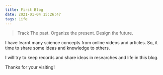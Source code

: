 ```yaml
---
title: First Blog
date: 2021-01-04 15:26:47
tags: Life
---
```


> Track The past. Organize the present. Design the future.

I have learnt many science concepts from online videos and articles. So, it time to share some ideas and knowledge to others. 

I will try to keep records and share ideas in researches and life in this blog.

Thanks for your visiting!
